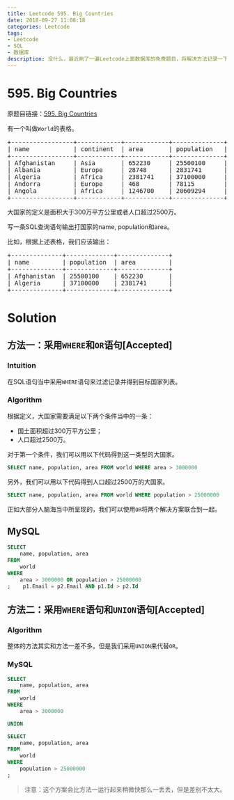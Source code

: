 ```yaml
---
title: Leetcode 595. Big Countries
date: 2018-09-27 11:08:18
categories: Leetcode
tags:
- Leetcode
- SQL
- 数据库
description: 没什么，最近刷了一遍Leetcode上面数据库的免费题目，将解决方法记录一下。
---
```

# 595. Big Countries

原题目链接：[595. Big Countries](https://leetcode.com/articles/big-countries/)


有一个叫做`World`的表格。

<pre>
+-----------------+------------+------------+--------------+---------------+
| name            | continent  | area       | population   | gdp           |
+-----------------+------------+------------+--------------+---------------+
| Afghanistan     | Asia       | 652230     | 25500100     | 20343000      |
| Albania         | Europe     | 28748      | 2831741      | 12960000      |
| Algeria         | Africa     | 2381741    | 37100000     | 188681000     |
| Andorra         | Europe     | 468        | 78115        | 3712000       |
| Angola          | Africa     | 1246700    | 20609294     | 100990000     |
+-----------------+------------+------------+--------------+---------------+
</pre>

大国家的定义是面积大于300万平方公里或者人口超过2500万。

写一条SQL查询语句输出打国家的name, population和area。

比如，根据上述表格，我们应该输出：


<pre>
+--------------+-------------+--------------+
| name         | population  | area         |
+--------------+-------------+--------------+
| Afghanistan  | 25500100    | 652230       |
| Algeria      | 37100000    | 2381741      |
+--------------+-------------+--------------+
</pre>



# Solution

## 方法一：采用`WHERE`和`OR`语句[Accepted]

### Intuition

在SQL语句当中采用`WHERE`语句来过滤记录并得到目标国家列表。

### Algorithm

根据定义，大国家需要满足以下两个条件当中的一条：

- 国土面积超过300万平方公里；
- 人口超过2500万。

对于第一个条件，我们可以用以下代码得到这一类型的大国家。


```sql
SELECT name, population, area FROM world WHERE area > 3000000
```

另外，我们可以用以下代码得到人口超过2500万的大国家。

```sql
SELECT name, population, area FROM world WHERE population > 25000000
```

正如大部分人脑海当中所呈现的，我们可以使用`OR`将两个解决方案联合到一起。

## MySQL

```sql
SELECT
    name, population, area
FROM
    world
WHERE
    area > 3000000 OR population > 25000000
;    p1.Email = p2.Email AND p1.Id > p2.Id
```

## 方法二：采用`WHERE`语句和`UNION`语句[Accepted]

### Algorithm

整体的方法其实和方法一差不多。但是我们采用`UNION`来代替`OR`。

### MySQL
```sql
SELECT
    name, population, area
FROM
    world
WHERE
    area > 3000000

UNION

SELECT
    name, population, area
FROM
    world
WHERE
    population > 25000000
;
```

> 注意：这个方案会比方法一运行起来稍微快那么一丢丢，但是差别不太大。



